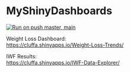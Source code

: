 # MyShinyDashboards
[![Run on push master, main](https://github.com/cluffa/MyShinyDashboards/actions/workflows/main.yml/badge.svg)](https://github.com/cluffa/MyShinyDashboards/actions/workflows/main.yml)

Weight Loss Dashboard:  
https://cluffa.shinyapps.io/Weight-Loss-Trends/

IWF Results:  
https://cluffa.shinyapps.io/IWF-Data-Explorer/
